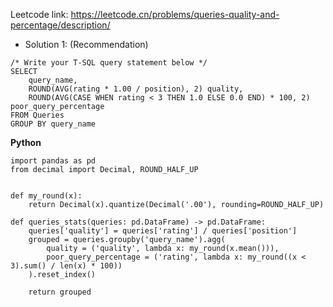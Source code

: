 Leetcode link: https://leetcode.cn/problems/queries-quality-and-percentage/description/ 

- Solution 1: (Recommendation)
```
/* Write your T-SQL query statement below */
SELECT 
    query_name,
    ROUND(AVG(rating * 1.00 / position), 2) quality,
    ROUND(AVG(CASE WHEN rating < 3 THEN 1.0 ELSE 0.0 END) * 100, 2) poor_query_percentage
FROM Queries
GROUP BY query_name
```
**Python**
```
import pandas as pd
from decimal import Decimal, ROUND_HALF_UP


def my_round(x):
    return Decimal(x).quantize(Decimal('.00'), rounding=ROUND_HALF_UP)

def queries_stats(queries: pd.DataFrame) -> pd.DataFrame:
    queries['quality'] = queries['rating'] / queries['position']
    grouped = queries.groupby('query_name').agg(
        quality = ('quality', lambda x: my_round(x.mean())),
        poor_query_percentage = ('rating', lambda x: my_round((x < 3).sum() / len(x) * 100))
    ).reset_index()

    return grouped
    
```
